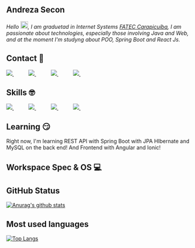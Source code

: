 ## Andreza Secon 


<p>
    <em>
        Hello <img src="https://media.giphy.com/media/hvRJCLFzcasrR4ia7z/giphy.gif" width="20px">, I am graduetad in Internet Systems <a href="http://www.fateccarapicuiba.edu.br/">FATEC Carapicuíba</a>, I am passionate about technologies, especially those involving Java and Web, and at the moment I'm studyng about POO, Spring Boot and React Js.
    </em>
</p>



## Contact :iphone:

<p align="left">
  <a href="(https://github.com/andrezasecon/andrezasecon)">
        <img  src="https://github.com/andrezasecon/andrezasecon/blob/main/images/icoGitHub_4745725.png">
    </a>
    &nbsp;&nbsp;&nbsp;&nbsp;&nbsp;&nbsp;&nbsp;&nbsp;&nbsp;
  <a href="(https://www.linkedin.com/in/andreza-secon-b5736788/)">
        <img  src="https://github.com/andrezasecon/andrezasecon/blob/main/images/icolinkedin.png">
    </a>
    &nbsp;&nbsp;&nbsp;&nbsp;&nbsp;&nbsp;&nbsp;&nbsp;&nbsp;
  <a href="(mailto:andrezasecon@gmail.com)">
        <img  src="https://github.com/andrezasecon/andrezasecon/blob/main/images/gmail.png">
    </a>
    &nbsp;&nbsp;&nbsp;&nbsp;&nbsp;&nbsp;&nbsp;&nbsp;&nbsp;
  <a href="(https://api.whatsapp.com/send?phone=5511999204118)">
        <img  src="https://github.com/andrezasecon/andrezasecon/blob/main/images/whatsapp.png">
    </a>
    &nbsp;&nbsp;&nbsp;&nbsp;&nbsp;&nbsp;&nbsp;&nbsp;&nbsp;
 
    
    
</p>

## Skills :nerd_face:
<p align="left">
   <a href="(https://github.com/andrezasecon/andrezasecon)">
        <img  src="https://github.com/andrezasecon/andrezasecon/blob/main/images/java.png">
    </a>
    &nbsp;&nbsp;&nbsp;&nbsp;&nbsp;&nbsp;&nbsp;&nbsp;&nbsp;
     <a href="(https://github.com/andrezasecon/andrezasecon)">
        <img  src="https://github.com/andrezasecon/andrezasecon/blob/main/images/html5.png">
    </a>
    &nbsp;&nbsp;&nbsp;&nbsp;&nbsp;&nbsp;&nbsp;&nbsp;&nbsp;
     <a href="(https://github.com/andrezasecon/andrezasecon)">
        <img  src="https://github.com/andrezasecon/andrezasecon/blob/main/images/css3.png">
    </a>
    &nbsp;&nbsp;&nbsp;&nbsp;&nbsp;&nbsp;&nbsp;&nbsp;&nbsp;
     <a href="(https://github.com/andrezasecon/andrezasecon)">
        <img  src="https://github.com/andrezasecon/andrezasecon/blob/main/images/postgresql.png">
    </a>
    &nbsp;&nbsp;&nbsp;&nbsp;&nbsp;&nbsp;&nbsp;&nbsp;&nbsp;
    
     
    
</p>



## Learning :smirk:

Right now, I'm learning REST API with Spring Boot with JPA HIbernate and MySQL on the back end! And Frontend with Angular and Ionic!


## Workspace Spec & OS :computer:
<p align="left">
   
</p>


## GitHub Status

[![Anurag's github stats](https://github-readme-stats.vercel.app/api?username=andrezasecon&show_icons=true&theme=tokyonight)](https://github.com/andrezasecon/github-readme-stats)

## Most used languages

[![Top Langs](https://github-readme-stats.vercel.app/api/top-langs/?username=andrezasecon&layout=compact&theme=tokyonight)](https://github.com/andrezasecon/github-readme-stats)
   

      



